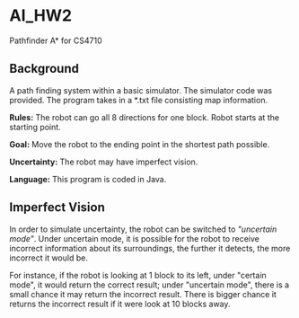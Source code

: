 # AI_HW2
Pathfinder A* for CS4710

## Background
A path finding system within a basic simulator. The simulator code was provided. The program takes in a *.txt file consisting map information.

**Rules:** The robot can go all 8 directions for one block. Robot starts at the starting point. 

**Goal:** Move the robot to the ending point in the shortest path possible. 

**Uncertainty:** The robot may have imperfect vision. 

**Language:** This program is coded in Java.

## Imperfect Vision
In order to simulate uncertainty, the robot can be switched to *"uncertain mode"*. Under uncertain mode, it is possible for the robot to receive incorrect information about its surroundings, the further it detects, the more incorrect it would be. 

For instance, if the robot is looking at 1 block to its left, under "certain mode", it would return the correct result; under "uncertain mode", there is a small chance it may return the incorrect result. There is bigger chance it returns the incorrect result if it were look at 10 blocks away.

